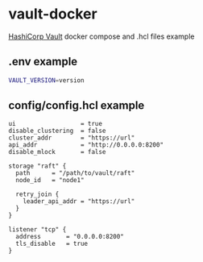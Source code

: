 # vault-docker

[HashiCorp Vault](https://www.hashicorp.com/en/products/vault) docker compose and .hcl files example

## .env example

```bash
VAULT_VERSION=version
```

## config/config.hcl example

```hcl
ui                  = true
disable_clustering  = false
cluster_addr        = "https://url"
api_addr            = "http://0.0.0.0:8200"
disable_mlock       = false

storage "raft" {
  path      = "/path/to/vault/raft"
  node_id   = "node1"

  retry_join {
    leader_api_addr = "https://url"
  }
}

listener "tcp" {
  address       = "0.0.0.0:8200"
  tls_disable   = true
}
```
